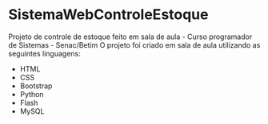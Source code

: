 # SistemaWebControleEstoque
Projeto de controle de estoque feito em sala de aula - Curso programador de Sistemas - Senac/Betim
O projeto foi criado em sala de aula utilizando as seguintes linguagens:
<ul>
  <li> HTML </li>
  <li> CSS </li>
  <li> Bootstrap </li>
  <li> Python </li>
  <li> Flash </li>
  <li> MySQL </li>
  
  </ui>
